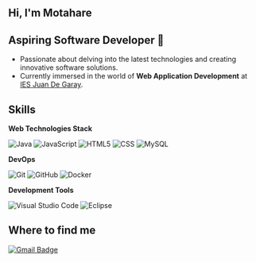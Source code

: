 ## Hi, I'm Motahare

## Aspiring Software Developer 🚀
- Passionate about delving into the latest technologies and creating innovative software solutions.
- Currently immersed in the world of **Web Application Development** at [IES Juan De Garay](https://portal.edu.gva.es/iesjuandegaray/). 


## Skills

**Web Technologies Stack**

![Java](https://img.shields.io/badge/-Java-333333?style=flat&logo=Java&logoColor=007396)
![JavaScript](https://img.shields.io/badge/-JavaScript-333333?style=flat&logo=javascript)
![HTML5](https://img.shields.io/badge/-HTML5-333333?style=flat&logo=HTML5)
![CSS](https://img.shields.io/badge/-CSS-333333?style=flat&logo=CSS3&logoColor=1572B6)
![MySQL](https://img.shields.io/badge/-MySQL-333333?style=flat&logo=mysql)


**DevOps**

![Git](https://img.shields.io/badge/-Git-333333?style=flat&logo=git)
![GitHub](https://img.shields.io/badge/-GitHub-333333?style=flat&logo=github)
![Docker](https://img.shields.io/badge/-Docker-333333?style=flat&logo=docker)

**Development Tools**

![Visual Studio Code](https://img.shields.io/badge/-Visual%20Studio%20Code-333333?style=flat&logo=visual-studio-code&logoColor=007ACC)
![Eclipse](https://img.shields.io/badge/-Eclipse-333333?style=flat&logo=eclipse-ide&logoColor=2C2255)  

## Where to find me
[![Gmail Badge](https://img.shields.io/badge/-motisd8@gmail.com-006bed?style=flat-square&logo=Gmail&logoColor=white&link=mailto:motisd8@gmail.com)](mailto:motisd8@gmail.com)
